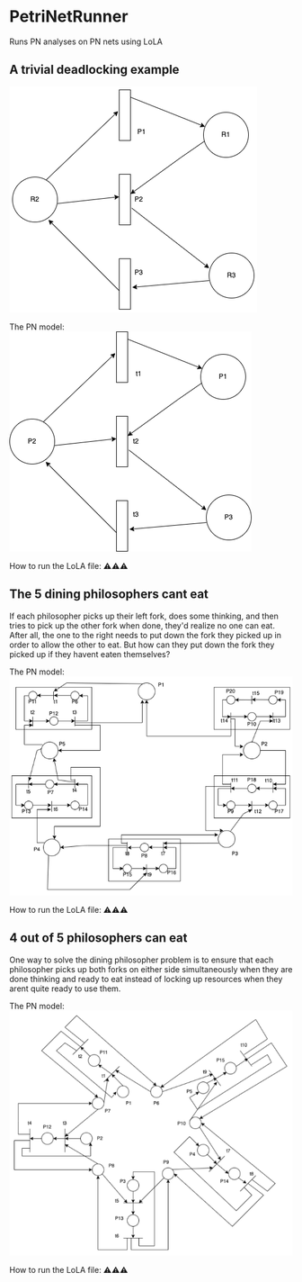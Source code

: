 # PetriNetRunner
Runs PN analyses on PN nets using LoLA

## A trivial deadlocking example
![Resource Allocation Graph](Diagrams/simple-RAG.png)

The PN model:<br>
![Resource Allocation Graph](Diagrams/deadlock-basic-PN.png)

How to run the LoLA file: ⚠️⚠️⚠️


## The 5 dining philosophers cant eat

If each philosopher picks up their left fork, does some thinking, and then tries to pick up the other fork when done, they'd realize no one can eat. After all, the one to the right needs to put down the fork they picked up in order to allow the other to eat. But how can they put down the fork they picked up if they havent eaten themselves? 

The PN model: <br>
![Deadlocked-5P-PN](Diagrams/deadlocked-5P-PN.png)

How to run the LoLA file: ⚠️⚠️⚠️

## 4 out of 5 philosophers can eat

One way to solve the dining philosopher problem is to ensure that each philosopher picks up both forks on either side simultaneously when they are done thinking and ready to eat instead of locking up resources when they arent quite ready to use them. 

The PN model: <br>
![Deadlocked-5P-PN](Diagrams/5P-PN.png)

How to run the LoLA file: ⚠️⚠️⚠️


